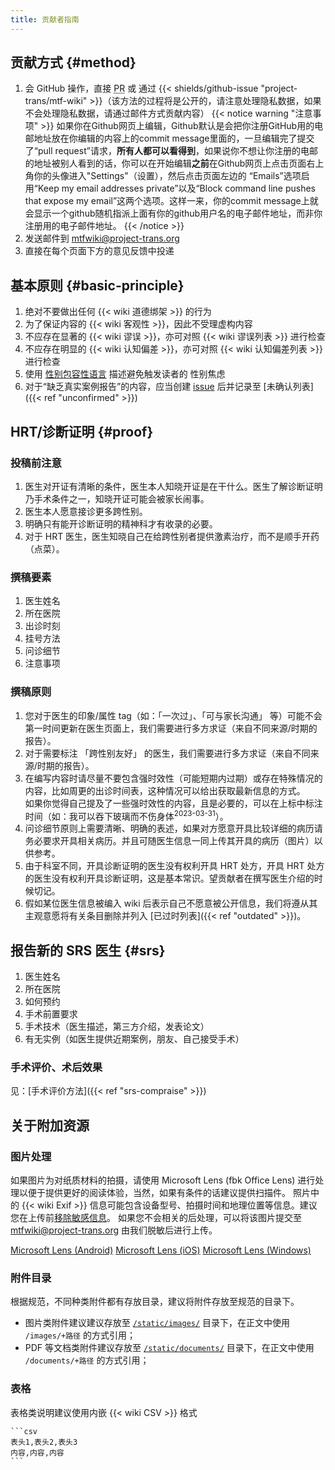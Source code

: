 ```yaml
---
title: 贡献者指南
---
```


## 贡献方式 {#method}

1. 会 GitHub 操作，直接 <abbr title="Pull Request">PR</abbr> 或 通过 {{< shields/github-issue "project-trans/mtf-wiki" >}}（该方法的过程将是公开的，请注意处理隐私数据，如果不会处理隐私数据，请通过邮件方式贡献内容）
   {{< notice warning "注意事项" >}}
   如果你在Github网页上编辑，Github默认是会把你注册GitHub用的电邮地址放在你编辑的内容上的commit message里面的，一旦编辑完了提交了“pull request”请求，**所有人都可以看得到**，如果说你不想让你注册的电邮的地址被别人看到的话，你可以在开始编辑**之前**在Github网页上点击页面右上角你的头像进入"Settings"（设置），然后点击页面左边的 “Emails”选项启用“Keep my email addresses private”以及“Block command line pushes that expose my email”这两个选项。这样一来，你的commit message上就会显示一个github随机指派上面有你的github用户名的电子邮件地址，而非你注册用的电子邮件地址。
   {{< /notice >}}
1. 发送邮件到 <mtfwiki@project-trans.org>
1. 直接在每个页面下方的意见反馈中投递

## 基本原则 {#basic-principle}

1. 绝对不要做出任何 {{< wiki 道德绑架 >}} 的行为
1. 为了保证内容的 {{< wiki 客观性 >}}，因此不受理虚构内容
1. 不应存在显著的 {{< wiki 谬误 >}}，亦可对照 {{< wiki 谬误列表 >}} 进行检查
1. 不应存在明显的 {{< wiki 认知偏差 >}}，亦可对照 {{< wiki 认知偏差列表 >}} 进行检查
1. 使用 [性别包容性语言][inclusive-language] 描述避免触发读者的 性别焦虑
1. 对于“缺乏真实案例报告”的内容，应当创建 [issue][new-issue] 后并记录至 [未确认列表]({{< ref "unconfirmed" >}})

[new-issue]: https://github.com/project-trans/MtF-wiki/issues/new/choose
[inclusive-language]: https://www.un.org/zh/gender-inclusive-language/guidelines.shtml

## HRT/诊断证明 {#proof}

### 投稿前注意

1. 医生对开证有清晰的条件，医生本人知晓开证是在干什么。医生了解诊断证明乃手术条件之一，知晓开证可能会被家长闹事。
1. 医生本人愿意接诊更多跨性别。
1. 明确只有能开诊断证明的精神科才有收录的必要。
1. 对于 HRT 医生，医生知晓自己在给跨性别者提供激素治疗，而不是顺手开药（点菜）。

### 撰稿要素

1. 医生姓名
1. 所在医院
1. 出诊时刻
1. 挂号方法
1. 问诊细节
1. 注意事项

### 撰稿原则

1. 您对于医生的印象/属性 tag（如：「一次过」、「可与家长沟通」 等）可能不会第一时间更新在医生页面上，我们需要进行多方求证（来自不同来源/时期的报告）。
1. 对于需要标注 「跨性别友好」 的医生，我们需要进行多方求证（来自不同来源/时期的报告）。
1. 在编写内容时请尽量不要包含强时效性（可能短期内过期）或存在特殊情况的内容，比如周更的出诊时间表，这种情况可以给出获取最新信息的方式。\
如果你觉得自己提及了一些强时效性的内容，且是必要的，可以在上标中标注时间（如：我可以吞下玻璃而不伤身体<sup>2023-03-31</sup>）。
1. 问诊细节原则上需要清晰、明确的表述，如果对方愿意开具比较详细的病历请务必要求开具相关病历。并且可随医生信息一同上传其开具的病历（图片）以供参考。
1. 由于科室不同，开具诊断证明的医生没有权利开具 HRT 处方，开具 HRT 处方的医生没有权利开具诊断证明，这是基本常识。望贡献者在撰写医生介绍的时候切记。
1. 假如某位医生信息被编入 wiki 后表示自己不愿意被公开信息，我们将遵从其主观意愿将有关条目删除并列入 [已过时列表]({{< ref "outdated" >}})。

## 报告新的 SRS 医生 {#srs}

1. 医生姓名
1. 所在医院
1. 如何预约
1. 手术前置要求
1. 手术技术（医生描述，第三方介绍，发表论文）
1. 有无实例（如医生提供近期案例，朋友、自己接受手术）

### 手术评价、术后效果

见：[手术评价方法]({{< ref "srs-compraise" >}})

## 关于附加资源

### 图片处理

如果图片为对纸质材料的拍摄，请使用 Microsoft Lens (fbk Office Lens) 进行处理以便于提供更好的阅读体验，当然，如果有条件的话建议提供扫描件。
照片中的 {{< wiki Exif >}} 信息可能包含设备型号、拍摄时间和地理位置等信息。建议您在上传前[移除敏感信息](https://commons.wikimedia.org/wiki/Commons:Exif#Editing_Exif_fields)。
如果您不会相关的后处理，可以将该图片提交至 <mtfwiki@project-trans.org> 由我们脱敏后进行上传。

[Microsoft Lens (Android)](https://coolapk.com/apk/com.microsoft.office.officelens)
[Microsoft Lens (iOS)](https://apps.apple.com/app/id975925059)
[Microsoft Lens (Windows)](https://www.microsoft.com/en-us/p/office-lens/9wzdncrfj3t8)

### 附件目录

根据规范，不同种类附件都有存放目录，建议将附件存放至规范的目录下。

- 图片类附件建议建议存放至 [`/static/images/`][images] 目录下，在正文中使用 `/images/+路径` 的方式引用；
- PDF 等文档类附件建议存放至 [`/static/documents/`][documents] 目录下，在正文中使用 `/documents/+路径` 的方式引用；

[images]: https://github.com/project-trans/MtF-wiki/tree/master/static/images/
[documents]: https://github.com/project-trans/MtF-wiki/tree/master/static/documents/

### 表格

表格类说明建议使用内嵌 {{< wiki CSV >}} 格式

<!-- markdownlint-disable-next-line -->
````
```csv
表头1,表头2,表头3
内容,内容,内容
```
````
